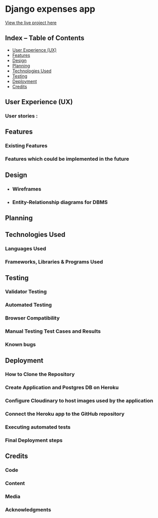 # Django expenses app 

[View the live project here](...)

## Index – Table of Contents
* [User Experience (UX)](#user-experience-ux) 
* [Features](#features)
* [Design](#design)
* [Planning](#planning)
* [Technologies Used](#technologies-used)
* [Testing](#testing)
* [Deployment](#deployment)
* [Credits](#credits)

## User Experience (UX)

### User stories :

## Features

### Existing Features

### Features which could be implemented in the future

## Design

-   ### Wireframes

-   ### Entity-Relationship diagrams for DBMS

## Planning

## Technologies Used

### Languages Used

### Frameworks, Libraries & Programs Used

## Testing

### Validator Testing 

### Automated Testing

### Browser Compatibility

### Manual Testing Test Cases and Results

### Known bugs

## Deployment

### How to Clone the Repository 

### Create Application and Postgres DB on Heroku

### Configure Cloudinary to host images used by the application

### Connect the Heroku app to the GitHub repository

### Executing automated tests

### Final Deployment steps

## Credits 

### Code 

### Content 

### Media 

### Acknowledgments
